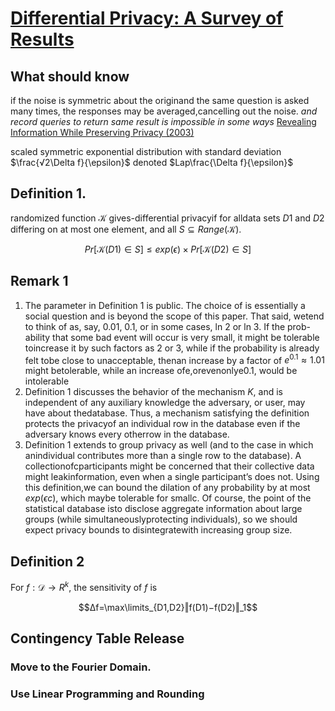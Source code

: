 # [Differential Privacy: A Survey of Results](https://link.springer.com/chapter/10.1007/978-3-540-79228-4_1)

## What should know

if the noise is symmetric about the originand the same question is asked many times, the responses may be averaged,cancelling out the noise. *and record queries to return same result is impossible in some ways* [Revealing Information While Preserving Privacy (2003)](https://dl.acm.org/doi/abs/10.1145/773153.773173)

scaled symmetric exponential distribution with standard deviation $\frac{√2\Delta f}{\epsilon}$ denoted $Lap\frac{\Delta f}{\epsilon}$


## Definition 1.

randomized function $\mathcal{K}$ gives-differential privacyif for alldata sets $D1$ and $D2$ differing on at most one element, and all $S⊆Range(\mathcal{K})$.

$$Pr[\mathcal{K}(D1)\in S]≤exp(\epsilon)×Pr[\mathcal{K}(D2)\in S]$$

## Remark 1
1. The parameter in Definition 1 is public. The choice of is essentially a social question and is beyond the scope of this paper. That said, wetend to think of as, say, 0.01, 0.1, or in some cases, ln 2 or ln 3. If the prob-ability that some bad event will occur is very small, it might be tolerable toincrease it by such factors as 2 or 3, while if the probability is already felt tobe close to unacceptable, thenan increase by a factor of $e^{0.1} \approx 1.01$ might betolerable, while an increase ofe,orevenonlye0.1, would be intolerable
2. Definition 1 discusses the behavior of the mechanism $K$, and is independent of any auxiliary knowledge the adversary, or user, may have about thedatabase. Thus, a mechanism satisfying the definition protects the privacyof an individual row in the database even if the adversary knows every otherrow in the database.
3. Definition 1 extends to group privacy as well (and to the case in which anindividual contributes more than a single row to the database). A collectionofcparticipants might be concerned that their collective data might leakinformation, even when a single participant’s does not. Using this definition,we can bound the dilation of any probability by at most $exp(\epsilon c)$, which maybe tolerable for smallc. Of course, the point of the statistical database isto disclose aggregate information about large groups (while simultaneouslyprotecting individuals), so we should expect privacy bounds to disintegratewith increasing group size.


## Definition 2
For $f:\mathcal{D}→R^k$, the sensitivity of $f$ is

$$Δf=\max\limits_{D1,D2}‖f(D1)−f(D2)‖_1$$





## Contingency Table Release

### Move to the Fourier Domain.


### Use Linear Programming and Rounding

